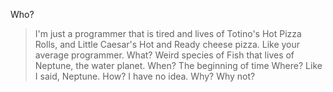Who?
>I'm just a programmer that is tired and lives of Totino's Hot Pizza Rolls, and Little Caesar's Hot and Ready cheese pizza. Like your average programmer.
What?
>Weird species of Fish that lives of Neptune, the water planet.
When?
>The beginning of time
Where?
>Like I said, Neptune.
How?
>I have no idea.
Why?
>Why not?
